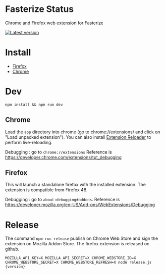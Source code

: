 # Fasterize Status

Chrome and Firefox web extension for Fasterize

[![Latest version][badge-cws]][link-cws]

  [badge-cws]: https://img.shields.io/chrome-web-store/v/pophpmnchlcddhhilmnopbahlaohdfig.svg?label=latest%20version
  [link-cws]: https://chrome.google.com/webstore/detail/fasterize-status/pophpmnchlcddhhilmnopbahlaohdfig "Version published on Chrome Web Store"

# Install

 * [Firefox](https://github.com/fasterize/fasterize-web-extension/releases/download/2.1.4/fasterize_status-2.1.4-an.fx.xpi)
 * [Chrome](https://chrome.google.com/webstore/detail/fasterize-status/pophpmnchlcddhhilmnopbahlaohdfig)

# Dev
    npm install && npm run dev

## Chrome

Load the `app` directory into chrome (go to chrome://extensions/ and click on "Load unpacked extension").
You can also install [Extension Reloader](https://chrome.google.com/webstore/detail/extensions-reloader/fimgfedafeadlieiabdeeaodndnlbhid) to perform live-reloading.

Debugging : go to `chrome://extensions`
Reference is https://developer.chrome.com/extensions/tut_debugging

## Firefox

This will launch a standalone firefox with the installed extension. The extension is compatible from Firefox 48.

Debugging : go to `about:debugging#addons`.
Reference is https://developer.mozilla.org/en-US/Add-ons/WebExtensions/Debugging

# Release

The command `npm run release` publish on Chrome Web Store and sign the extension on Mozilla Addon Store. The firefox extension is released on github.

    MOZILLA_API_KEY=X MOZILLA_API_SECRET=X CHROME_WEBSTORE_ID=X CHROME_WEBSTORE_SECRET=X CHROME_WEBSTORE_REFRESH=X node release.js {version}
